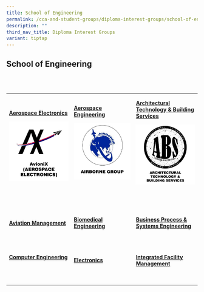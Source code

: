 ```yaml
---
title: School of Engineering
permalink: /cca-and-student-groups/diploma-interest-groups/school-of-engineering/
description: ""
third_nav_title: Diploma Interest Groups
variant: tiptap
---
```

<h2>School of Engineering</h2>
<p>&nbsp;&nbsp;&nbsp; &nbsp;&nbsp;&nbsp;&nbsp;&nbsp;&nbsp;&nbsp; &nbsp;&nbsp;&nbsp;&nbsp;&nbsp;&nbsp;&nbsp;&nbsp;&nbsp;&nbsp;&nbsp;
&nbsp;&nbsp;&nbsp;&nbsp;&nbsp;&nbsp;&nbsp;&nbsp;&nbsp;&nbsp;&nbsp; &nbsp;&nbsp;&nbsp;&nbsp;&nbsp;&nbsp;&nbsp;&nbsp;&nbsp;&nbsp;&nbsp;
&nbsp;&nbsp;&nbsp;&nbsp;&nbsp;&nbsp; &nbsp; &nbsp;&nbsp;&nbsp;&nbsp;&nbsp;&nbsp;&nbsp;
&nbsp; &nbsp;&nbsp;&nbsp;&nbsp;&nbsp;&nbsp;&nbsp;&nbsp;&nbsp;&nbsp; &nbsp;&nbsp;&nbsp;&nbsp;&nbsp;&nbsp;&nbsp;&nbsp;&nbsp;&nbsp;&nbsp;
&nbsp;&nbsp;&nbsp;&nbsp;&nbsp;&nbsp;&nbsp;&nbsp;&nbsp;&nbsp; &nbsp; &nbsp;&nbsp;&nbsp;&nbsp;&nbsp;&nbsp;&nbsp;
&nbsp;&nbsp;&nbsp;&nbsp;&nbsp;&nbsp;&nbsp; &nbsp; &nbsp;&nbsp;&nbsp;&nbsp;&nbsp;&nbsp;&nbsp;&nbsp;&nbsp;&nbsp;
&nbsp;&nbsp;&nbsp;&nbsp;&nbsp;&nbsp;&nbsp;&nbsp;&nbsp;&nbsp;&nbsp; &nbsp;&nbsp;&nbsp;&nbsp;&nbsp;&nbsp;&nbsp;&nbsp;&nbsp;&nbsp;&nbsp;
&nbsp;&nbsp;&nbsp;&nbsp;&nbsp;&nbsp;&nbsp; &nbsp;&nbsp;&nbsp;</p>
<table style="minWidth: 75px">
<colgroup>
<col>
<col>
<col>
</colgroup>
<tbody>
<tr>
<td rowspan="1" colspan="1">
<p><strong><a href="https://www.instagram.com/tpavionix/" rel="noopener noreferrer nofollow" target="_blank">Aerospace Electronics</a></strong>
</p>
<div class="isomer-image-wrapper">
<img style="width: 100%" height="auto" width="100%" alt="" src="/images/Interest Groups/AvioniX.jpg">
</div>
<p>&nbsp;&nbsp;&nbsp;&nbsp; &nbsp;&nbsp;&nbsp;&nbsp;&nbsp;&nbsp;&nbsp;&nbsp;&nbsp;&nbsp;&nbsp;&nbsp;&nbsp;&nbsp;&nbsp;
&nbsp;</p>
</td>
<td rowspan="1" colspan="1">
<p><strong><a href="https://www.instagram.com/tp_airborne/" rel="noopener noreferrer nofollow" target="_blank">Aerospace Engineering</a></strong>
</p>
<div class="isomer-image-wrapper">
<img style="width: 100%" height="auto" width="100%" alt="" src="/images/Interest Groups/Airborne_Group.jpg">
</div>
<p>&nbsp;&nbsp;&nbsp;&nbsp;&nbsp;&nbsp;&nbsp;&nbsp;&nbsp;&nbsp;&nbsp;&nbsp;&nbsp;&nbsp;&nbsp;&nbsp;&nbsp;&nbsp;&nbsp;
&nbsp;&nbsp;&nbsp;&nbsp;&nbsp;&nbsp;&nbsp;&nbsp;&nbsp;&nbsp;&nbsp;&nbsp;
&nbsp;&nbsp;&nbsp;&nbsp;&nbsp;&nbsp;&nbsp;&nbsp;&nbsp;&nbsp;&nbsp;&nbsp;&nbsp;&nbsp;</p>
</td>
<td rowspan="1" colspan="1">
<p><strong><a href="https://www.instagram.com/tp.abs/" rel="noopener noreferrer nofollow" target="_blank">Architectural Technology &amp; Building Services</a></strong>
</p>
<div class="isomer-image-wrapper">
<img style="width: 100%" height="auto" width="100%" alt="" src="/images/Interest Groups/Architectural_Technology___Building_Services.jpg">
</div>
<p>&nbsp;&nbsp;&nbsp;&nbsp;&nbsp;&nbsp;&nbsp;&nbsp;&nbsp;&nbsp;&nbsp;&nbsp;&nbsp;&nbsp;&nbsp;&nbsp;&nbsp;&nbsp;&nbsp;
&nbsp;&nbsp;&nbsp;&nbsp;&nbsp;&nbsp;&nbsp;&nbsp;&nbsp;&nbsp;&nbsp;&nbsp;&nbsp;&nbsp;&nbsp;
&nbsp;&nbsp;&nbsp;&nbsp;&nbsp;&nbsp;&nbsp;&nbsp;&nbsp;&nbsp;&nbsp;</p>
</td>
</tr>
<tr>
<td rowspan="1" colspan="1">
<p><strong><a href="https://www.instagram.com/amsaviators/" rel="noopener noreferrer nofollow" target="_blank">Aviation Management</a></strong>
</p>
<p>&nbsp;&nbsp;&nbsp;&nbsp;&nbsp;&nbsp;&nbsp;&nbsp;&nbsp;&nbsp;&nbsp;&nbsp;&nbsp;&nbsp;&nbsp;&nbsp;&nbsp;&nbsp;&nbsp;
&nbsp;&nbsp;&nbsp;&nbsp;&nbsp;&nbsp;&nbsp;&nbsp;&nbsp;&nbsp;&nbsp;&nbsp;&nbsp;&nbsp;&nbsp;
&nbsp;</p>
</td>
<td rowspan="1" colspan="1">
<p><strong><a href="https://www.instagram.com/tpbme/" rel="noopener noreferrer nofollow" target="_blank">Biomedical Engineering</a></strong>
</p>
<p>&nbsp;&nbsp;&nbsp;&nbsp;&nbsp;&nbsp;&nbsp;&nbsp;&nbsp;&nbsp;&nbsp;&nbsp;&nbsp;&nbsp;&nbsp;&nbsp;&nbsp;&nbsp;&nbsp;
&nbsp;&nbsp;&nbsp;&nbsp;&nbsp;&nbsp;&nbsp;&nbsp;&nbsp;&nbsp;&nbsp;&nbsp;
&nbsp;&nbsp;</p>
</td>
<td rowspan="1" colspan="1">
<p><strong><a href="https://www.instagram.com/eng_tpbze/" rel="noopener noreferrer nofollow" target="_blank">Business Process &amp; Systems Engineering</a></strong>
</p>
<p>&nbsp;&nbsp;&nbsp;&nbsp;&nbsp;&nbsp;&nbsp;&nbsp;&nbsp;&nbsp;&nbsp;&nbsp;&nbsp;&nbsp;&nbsp;&nbsp;&nbsp;&nbsp;&nbsp;
&nbsp;&nbsp;&nbsp;&nbsp;&nbsp;&nbsp;&nbsp;&nbsp;&nbsp;&nbsp;&nbsp;&nbsp;
&nbsp;&nbsp;&nbsp;&nbsp;</p>
</td>
</tr>
<tr>
<td rowspan="1" colspan="1">
<p><strong><a href="https://www.instagram.com/tp.cen/" rel="noopener noreferrer nofollow" target="_blank">Computer Engineering</a></strong>
</p>
<p></p>
<p>&nbsp;&nbsp;&nbsp;&nbsp;&nbsp;&nbsp;&nbsp;&nbsp;&nbsp;&nbsp;&nbsp;&nbsp;&nbsp;&nbsp;&nbsp;&nbsp;&nbsp;&nbsp;&nbsp;
&nbsp;&nbsp;&nbsp;&nbsp;&nbsp;&nbsp;&nbsp;&nbsp;&nbsp;&nbsp;&nbsp;&nbsp;&nbsp;&nbsp;&nbsp;
&nbsp;&nbsp;&nbsp;&nbsp;&nbsp;&nbsp;&nbsp;&nbsp;&nbsp;&nbsp;&nbsp;</p>
</td>
<td rowspan="1" colspan="1">
<p><strong><a href="https://www.instagram.com/tp_eig/" rel="noopener noreferrer nofollow" target="_blank">Electronics</a></strong>
</p>
<p>&nbsp;&nbsp;&nbsp;&nbsp;&nbsp;&nbsp;&nbsp;&nbsp;&nbsp;&nbsp;&nbsp;&nbsp;&nbsp;&nbsp;&nbsp;&nbsp;&nbsp;&nbsp;&nbsp;
&nbsp;&nbsp;&nbsp;&nbsp;&nbsp;&nbsp;&nbsp;&nbsp;&nbsp;&nbsp;&nbsp;&nbsp;&nbsp;&nbsp;&nbsp;</p>
</td>
<td rowspan="1" colspan="1">
<p><strong><a href="https://www.instagram.com/ifmclub/" rel="noopener noreferrer nofollow" target="_blank">Integrated Facility Management</a></strong>
</p>
<p>&nbsp;&nbsp;&nbsp;&nbsp;&nbsp;&nbsp;&nbsp;&nbsp;&nbsp;&nbsp;&nbsp;&nbsp;&nbsp;&nbsp;&nbsp;&nbsp;&nbsp;&nbsp;
&nbsp;&nbsp;&nbsp;&nbsp;&nbsp;&nbsp;&nbsp;&nbsp;&nbsp;&nbsp;&nbsp;&nbsp;&nbsp;&nbsp;&nbsp;</p>
</td>
</tr>
</tbody>
</table>
<p></p>
<p></p>
